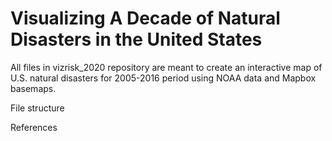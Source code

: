 # Visualizing A Decade of Natural Disasters in the United States

All files in vizrisk_2020 repository are meant to create an interactive map of U.S. natural disasters for 2005-2016 period using NOAA data and Mapbox basemaps.

File structure

References
